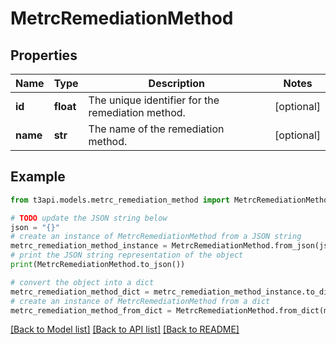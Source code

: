 # MetrcRemediationMethod


## Properties

Name | Type | Description | Notes
------------ | ------------- | ------------- | -------------
**id** | **float** | The unique identifier for the remediation method. | [optional] 
**name** | **str** | The name of the remediation method. | [optional] 

## Example

```python
from t3api.models.metrc_remediation_method import MetrcRemediationMethod

# TODO update the JSON string below
json = "{}"
# create an instance of MetrcRemediationMethod from a JSON string
metrc_remediation_method_instance = MetrcRemediationMethod.from_json(json)
# print the JSON string representation of the object
print(MetrcRemediationMethod.to_json())

# convert the object into a dict
metrc_remediation_method_dict = metrc_remediation_method_instance.to_dict()
# create an instance of MetrcRemediationMethod from a dict
metrc_remediation_method_from_dict = MetrcRemediationMethod.from_dict(metrc_remediation_method_dict)
```
[[Back to Model list]](../README.md#documentation-for-models) [[Back to API list]](../README.md#documentation-for-api-endpoints) [[Back to README]](../README.md)


